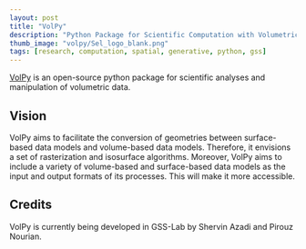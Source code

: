 ```yaml
---
layout: post
title: "VolPy"
description: "Python Package for Scientific Computation with Volumetric Data"
thumb_image: "volpy/Sel_logo_blank.png"
tags: [research, computation, spatial, generative, python, gss]
---
```


[VolPy](https://github.com/shervinazadi/GSS_PyHou_Setup) is an open-source python package for scientific analyses and manipulation of volumetric data.

## Vision

VolPy aims to facilitate the conversion of geometries between surface-based data models and volume-based data models. Therefore, it envisions a set of rasterization and isosurface algorithms. Moreover, VolPy aims to include a variety of volume-based and surface-based data models as the input and output formats of its processes. This will make it more accessible.

## Credits

VolPy is currently being developed in GSS-Lab by Shervin Azadi and Pirouz Nourian.
